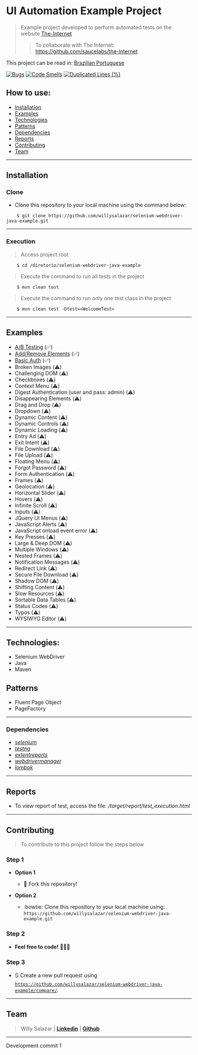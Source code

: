 # UI Automation Example Project
> Example project developed to perform automated tests on the website [The-Internet](https://the-internet.herokuapp.com/)
>> To collaborate with The Internet: https://github.com/saucelabs/the-internet

This project can be read in: [Brazilian Portuguese](README-pt-BR.md)

[![Bugs](https://sonarcloud.io/api/project_badges/measure?project=willysalazar_selenium-webdriver-java-example&metric=bugs)](https://sonarcloud.io/dashboard?id=willysalazar_selenium-webdriver-java-example) 
[![Code Smells](https://sonarcloud.io/api/project_badges/measure?project=willysalazar_selenium-webdriver-java-example&metric=code_smells)](https://sonarcloud.io/dashboard?id=willysalazar_selenium-webdriver-java-example)
[![Duplicated Lines (%)](https://sonarcloud.io/api/project_badges/measure?project=willysalazar_selenium-webdriver-java-example&metric=duplicated_lines_density)](https://sonarcloud.io/dashboard?id=willysalazar_selenium-webdriver-java-example)

## How to use:

- [Installation](#installation)
- [Examples](#examples)
- [Technologies](#technologies)
- [Patterns](#patterns)
- [Dependencies](#dependencies)
- [Reports](#reports)
- [Contributing](#contributing)
- [Team](#team)

---

## Installation
### Clone

- Clone this repository to your local machine using the command below:
```
	$ git clone https://github.com/willysalazar/selenium-webdriver-java-example.git
```

---

### Execution

> Access project root

```
	$ cd /diretorio/selenium-webdriver-java-example
```
> Execute the command to run all tests in the project

```
	$ mvn clean test
```
> Execute the command to run only one test class in the project

```
	$ mvn clean test -Dtest=<WelcomeTest>
```

---

## Examples
- [A/B Testing](https://the-internet.herokuapp.com/abtest) (:white_check_mark:)
- [Add/Remove Elements](https://the-internet.herokuapp.com/add_remove_elements) (:white_check_mark:)
- [Basic Auth](https://the-internet.herokuapp.com/basic_auth) (:white_check_mark:)
- Broken Images (:warning:)
- Challenging DOM (:warning:)
- Checkboxes (:warning:)
- Context Menu (:warning:)
- Digest Authentication (user and pass: admin) (:warning:)
- Disappearing Elements (:warning:)
- Drag and Drop (:warning:)
- Dropdown (:warning:)
- Dynamic Content (:warning:)
- Dynamic Controls (:warning:)
- Dynamic Loading (:warning:)
- Entry Ad (:warning:)
- Exit Intent (:warning:)
- File Download (:warning:)
- File Upload (:warning:)
- Floating Menu (:warning:)
- Forgot Password (:warning:)
- Form Authentication (:warning:)
- Frames (:warning:)
- Geolocation (:warning:)
- Horizontal Slider (:warning:)
- Hovers (:warning:)
- Infinite Scroll (:warning:)
- Inputs (:warning:)
- JQuery UI Menus (:warning:)
- JavaScript Alerts (:warning:)
- JavaScript onload event error (:warning:)
- Key Presses (:warning:)
- Large & Deep DOM (:warning:)
- Multiple Windows (:warning:)
- Nested Frames (:warning:)
- Notification Messages (:warning:)
- Redirect Link (:warning:)
- Secure File Download (:warning:)
- Shadow DOM (:warning:)
- Shifting Content (:warning:)
- Slow Resources (:warning:)
- Sortable Data Tables (:warning:)
- Status Codes (:warning:)
- Typos (:warning:)
- WYSIWYG Editor (:warning:)

---
## Technologies:
- Selenium WebDriver
- Java
- Maven

## Patterns
- Fluent Page Object
- PageFactory

---

### Dependencies
* *[selenium](https://www.selenium.dev/)* 
* *[testng](https://testng.org/)* 
* *[extentreports](http://www.extentreports.com/)*
* *[webdrivermanager](https://github.com/bonigarcia/webdrivermanager)* 
* *[lombok](https://projectlombok.org/)*

---

## Reports
* To view report of test, access the file: */target/report/test_execution.html*

---

## Contributing

> To contribute to this project follow the steps below

### Step 1

- **Option 1**
    - 🍴 Fork this repository!

- **Option 2**
    - :bowtie: Clone this repository to your local machine using:  `https://github.com/willysalazar/selenium-webdriver-java-example.git`

### Step 2

- **Feel free to code!** 🔨🔨🔨

### Step 3

- 🔃 Create a new pull request using <a href="https://github.com/willysalazar/selenium-webdriver-java-example/compare/" target="_blank">`https://github.com/willysalazar/selenium-webdriver-java-example/compare/`</a>.

---

## Team

> Willy Salazar  | <a href="https://www.linkedin.com/in/willysalazar/" target="_blank">**Linkedin**</a> | <a href="https://github.com/willysalazar" target="_blank">**Github**</a> 

---

Development commit 1
